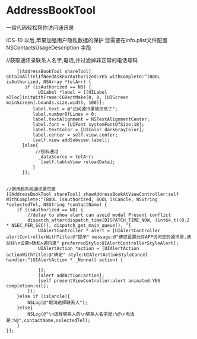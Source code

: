 # AddressBookTool

一段代码轻松帮你访问通讯录

IOS-10 以后,苹果加强用户隐私数据的保护
您需要在info.plist文件配置 NSContactsUsageDescription 字段

//获取通讯录联系人名字,电话,并过滤掉非正常的电话号码

        [[AddressBookTool shareTool] obtainAllTelIfNeedAskForAuthorized:YES withComplete:^(BOOL isAuthorized, NSArray *telArr) {
           if (isAuthorized == NO) {
                UILabel *label = [[UILabel alloc]initWithFrame:CGRectMake(0, 0, [UIScreen mainScreen].bounds.size.width, 100)];
              label.text = @"访问通讯录被拒绝了";
              label.numberOfLines = 0;
              label.textAlignment = NSTextAlignmentCenter;
              label.font = [UIFont systemFontOfSize:18];
              label.textColor = [UIColor darkGrayColor];
              label.center = self.view.center;
              [self.view addSubview:label];
          }else{
               //授权通过
                _dataSource = telArr;
                 [self.tableView reloadData];
              }
          }];
    
    
    //调用起系统通讯录页面   
    [[AddressBookTool shareTool] showAddressBookAtViewController:self WithComplete:^(BOOL isAuthorized, BOOL isCancle, NSString *selectedTel, NSString *contactName) {
        if (isAuthorized == NO) {
            //delay to show alert can avoid modal Present conflict
            dispatch_after(dispatch_time(DISPATCH_TIME_NOW, (int64_t)(0.2 * NSEC_PER_SEC)), dispatch_get_main_queue(), ^{
                UIAlertController * alert = [UIAlertController alertControllerWithTitle:@"提示" message:@"请您设置允许APP访问您的通讯录,请前往\n设置>隐私>通讯录" preferredStyle:UIAlertControllerStyleAlert];
                UIAlertAction *action = [UIAlertAction actionWithTitle:@"确定" style:UIAlertActionStyleCancel handler:^(UIAlertAction * _Nonnull action) {
                    
                }];
                [alert addAction:action];
                [self presentViewController:alert animated:YES completion:nil];
            });
        }else if (isCancle){
            NSLog(@"取消选择联系人");
        }else{
            NSLog(@"\n选择联系人的\n联系人名字是:%@\n电话是:%@",contactName,selectedTel);
        }
    }];
